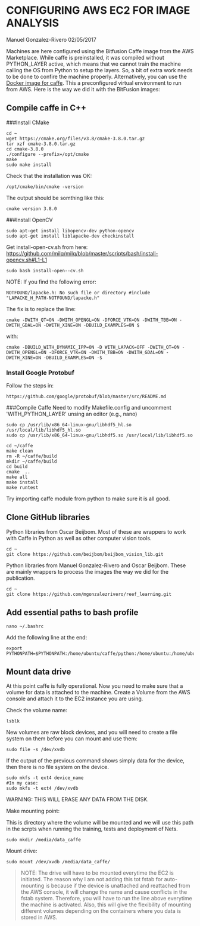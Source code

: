 # CONFIGURING AWS EC2 FOR IMAGE ANALYSIS

Manuel Gonzalez-Rivero 02/05/2017

Machines are here configured using the Bitfusion Caffe image from the AWS Marketplace. While caffe is preinstalled, it was compiled without PYTHON_LAYER active, which means that we cannot train the machine calling the OS from Python to setup the layers. So, a bit of extra work needs to be done to confire the machine properly. Alternatively, you can use the [Docker image for caffe](https://hub.docker.com/r/bvlc/caffe/). This a preconfigured virtual environment to run from AWS. Here is the way we did it with the BitFusion images:

## Compile caffe in C++
###Install CMake

	cd ~
	wget https://cmake.org/files/v3.8/cmake-3.8.0.tar.gz
	tar xzf cmake-3.8.0.tar.gz
	cd cmake-3.8.0
	./configure --prefix=/opt/cmake
	make
	sudo make install
	
Check that the installation was OK:

	/opt/cmake/bin/cmake -version
	
The output should be somthing like this:

	cmake version 3.8.0
	
###Install OpenCV

	sudo apt-get install libopencv-dev python-opencv
	sudo apt-get install liblapacke-dev checkinstall

Get install-open-cv.sh from here:
https://github.com/milq/milq/blob/master/scripts/bash/install-opencv.sh#L1-L1

	sudo bash install-open--cv.sh
	
NOTE: 
If you find the following error:

	NOTFOUND/lapacke.h: No such file or directory #include "LAPACKE_H_PATH-NOTFOUND/lapacke.h"

The fix is to replace the line:

	cmake -DWITH_QT=ON -DWITH_OPENGL=ON -DFORCE_VTK=ON -DWITH_TBB=ON -	DWITH_GDAL=ON -DWITH_XINE=ON -DBUILD_EXAMPLES=ON $

with:

	cmake -DBUILD_WITH_DYNAMIC_IPP=ON -D WITH_LAPACK=OFF -DWITH_QT=ON -DWITH_OPENGL=ON -DFORCE_VTK=ON -DWITH_TBB=ON -DWITH_GDAL=ON -DWITH_XINE=ON -DBUILD_EXAMPLES=ON -$

### Install Google Protobuf

Follow the steps in:

`https://github.com/google/protobuf/blob/master/src/README.md`

###Compile Caffe
Need to modify Makefile.config and uncomment 'WITH_PYTHON_LAYER' unsing an editor (e.g., nano)

	sudo cp /usr/lib/x86_64-linux-gnu/libhdf5_hl.so /usr/local/lib/libhdf5_hl.so
	sudo cp /usr/lib/x86_64-linux-gnu/libhdf5.so /usr/local/lib/libhdf5.so

	cd ~/caffe
	make clean
	rm -R ~/caffe/build
	mkdir ~/caffe/build
	cd build
	cmake  ..
	make all
	make install
	make runtest
	
Try importing caffe module from python to make sure it is all good. 

## Clone GitHub libraries 

Python libraries from Oscar Beijbom. Most of these are wrappers to work with Caffe in Python as well as other computer vision tools.

	cd ~
	git clone https://github.com/beijbom/beijbom_vision_lib.git

Python libraries from Manuel Gonzalez-Rivero and Oscar Beijbom. These are mainly wrappers to process the images the way we did for the publication. 

	cd ~
	git clone https://github.com/mgonzalezrivero/reef_learning.git
	
## Add essential paths to bash profile

	nano ~/.bashrc
	
Add the following line at the end:

	export PYTHONPATH=$PYTHONPATH:/home/ubuntu/caffe/python:/home/ubuntu:/home/ubuntu/catlin_deeplearning/beijbom


## Mount data drive

At this point caffe is fully operational. Now you need to make sure that a volume for data is attached to the machine. Create a Volume from the AWS console and attach it to the EC2 instance you are using.

Check the volume name:

	lsblk

New volumes are raw block devices, and you will need to create a file system on them before you can mount and use them:

	sudo file -s /dev/xvdb

If the output of the previous command shows simply data for the device, then there is no file system on the device.

	sudo mkfs -t ext4 device_name
	#In my case:
	sudo mkfs -t ext4 /dev/xvdb
	
<aside class="warning">
WARNING: THIS WILL ERASE ANY DATA FROM THE DISK.
</aside>

Make mounting point:  

This is directory where the volume will be mounted and we will use this path in the scrpts when running the training, tests and deployment of Nets. 

	sudo mkdir /media/data_caffe
	
Mount drive:

	sudo mount /dev/xvdb /media/data_caffe/
	
>NOTE: The drive will have to be mounted everytime the EC2 is initiated. The reason why I am not adding this tot fstab for auto-mounting is because if the device is unattached and reattached from the AWS console, it will change the name and cause conflicts in the fstab system. Therefore, you will have to run the line above everytime the machine is activated. Also, this will give the flexibility of mounting different volumes depending on the containers where you data is stored in AWS.
>>
	
 
	
